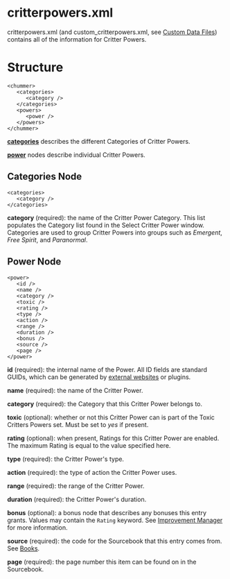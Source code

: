# critterpowers.xml

critterpowers.xml (and custom_critterpowers.xml, see [Custom Data Files](Custom-Data-Files)) contains all of the information for Critter Powers.

# Structure
    <chummer>
       <categories>
          <category />
       </categories>
       <powers>
          <power />
       </powers>
    </chummer>
[**categories**](#categories) describes the different Categories of Critter Powers.

[**power**](#power) nodes describe individual Critter Powers.

## <a id="categories"></a>Categories Node
    <categories>
       <category />
    </categories>
**category** (required): the name of the Critter Power Category. This list populates the Category list found in the Select Critter Power window. Categories are used to group Critter Powers into groups such as _Emergent_, _Free Spirit_, and _Paranormal_.

## <a id="power"></a>Power Node
    <power>
       <id />
       <name />
       <category />
       <toxic />
       <rating />
       <type />
       <action />
       <range />
       <duration />
       <bonus />
       <source />
       <page />
    </power>

**id** (required): the internal name of the Power. All ID fields are standard GUIDs, which can be generated by [external websites](www.guidgenerator.com) or plugins.

**name** (required): the name of the Critter Power.

**category** (required): the Category that this Critter Power belongs to.

**toxic** (optional): whether or not this Critter Power can is part of the Toxic Critters Powers set. Must be set to _yes_ if present.

**rating** (optional): when present, Ratings for this Critter Power are enabled. The maximum Rating is equal to the value specified here.

**type** (required): the Critter Power's type.

**action** (required): the type of action the Critter Power uses.

**range** (required): the range of the Critter Power.

**duration** (required): the Critter Power's duration.

**bonus** (optional): a bonus node that describes any bonuses this entry grants. Values may contain the `Rating` keyword. See [Improvement Manager](Improvement-Manager) for more information.

**source** (required): the code for the Sourcebook that this entry comes from. See [Books](Books).

**page** (required): the page number this item can be found on in the Sourcebook.